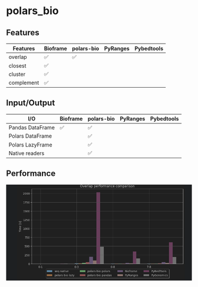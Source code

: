 # polars_bio


## Features

| Features   | Bioframe | polars-bio | PyRanges | Pybedtools |
|------------|----------|------------|----------|------------|
| overlap    |:white_check_mark:|:white_check_mark:|          |            |
| closest    |:white_check_mark:|            |          |            |
| cluster    |:white_check_mark:|            |          |            |
| complement |:white_check_mark:|            |          |            |

## Input/Output
| I/O              | Bioframe    | polars-bio        | PyRanges | Pybedtools |
|------------------|-------------|-------------------|----------|------------|
| Pandas DataFrame |:white_check_mark:|:white_check_mark:    |          |            |
| Polars DataFrame |             |:white_check_mark:       |          |            |
| Polars LazyFrame |             |:white_check_mark:       |          |            |
| Native readers   |             |:white_check_mark:       |          |            |


## Performance
![img.png](benchmark/results-0.1.1.png)
